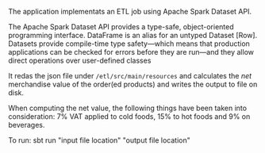 
The  application implementats an ETL job using Apache Spark Dataset API.

The Apache Spark Dataset API provides a type-safe, object-oriented programming interface. DataFrame is an alias for an untyped Dataset [Row]. Datasets provide compile-time type safety—which means that production applications can be checked for errors before they are run—and they allow direct operations over user-defined classes


It redas the json file under `/etl/src/main/resources` and calculates the _net_ merchandise value of the order(ed products) and writes the output to file on disk.

When computing the net value, the following things have been taken into consideration:
7% VAT applied to cold foods, 15% to hot foods and 9% on beverages.

To run:
sbt run "input file location" "output file location"
